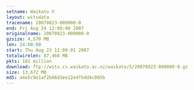 ```yaml
---
setname: Waikato V
layout: witsdata
tracename: 20070823-000000-0
end: Fri Aug 24 12:00:00 2007
originalname: 20070823-000000-0
gzsize: 4,570 MB
len: 24:00:00
start: Thu Aug 23 12:00:01 2007
totalwirelen: 87,460 MB
pkts: 181 million
download: ftp://wits.cs.waikato.ac.nz/waikato/5/20070823-000000-0.gz
size: 13,672 MB
md5: a4e5c9e1af2b86d3ee12e4fbdd4c005b
---
```

